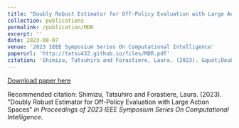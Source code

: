 ```yaml
---
title: "Doubly Robust Estimator for Off-Policy Evaluation with Large Action Spaces"
collection: publications
permalink: /publication/MDR
excerpt: ''
date: 2023-08-07
venue: '2023 IEEE Symposium Series On Computational Intelligence'
paperurl: 'http://tatsu432.github.io/files/MDR.pdf'
citation: 'Shimizu, Tatsuhiro and Forastiere, Laura. (2023). &quot;Doubly Robust Estimator for Off-Policy Evaluation with Large Action Spaces.&quot; <i>in Proceedings of 2023 IEEE Symposium Series On Computational Intelligence</i>.'
---
```


[Download paper here](http://tatsu432.github.io/files/MDR.pdf)

Recommended citation: Shimizu, Tatsuhiro and Forastiere, Laura. (2023). "Doubly Robust Estimator for Off-Policy Evaluation with Large Action Spaces" <i>in Proceedings of 2023 IEEE Symposium Series On Computational Intelligence</i>.